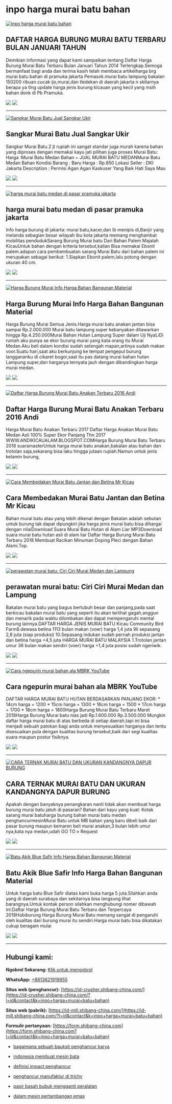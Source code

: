 # inpo harga murai batu bahan

<a href="https://swt.shibang-china.com/?l=id&img&k=inpo+harga+murai+batu+bahan" target="_blank">![inpo harga murai batu bahan](http://static.shibang-china.com/all-800x300/954.jpg)</a>

## DAFTAR HARGA BURUNG MURAI BATU TERBARU BULAN JANUARI TAHUN
Demikian informasi yang dapat kami sampaikan tentang Daftar Harga Burung Murai Batu Terbaru Bulan Januari Tahun 2014 Terlengkap.Semoga bermanfaat bagi anda dan terima kasih telah membaca artikelharga brg murai batu bahan di pramuka jakarta Pemasok.murai batu lampung bakalan 150200 ribuan.cucak ijo,murai,dan tledekan di daerah jakarta n skitarnya berapa ya tlng update harga jenis burung kicauan yang kecil yang msih bahan donk di Pb Pramuka.


<a href="https://whatsapp.shibangsoft.com/WhatsApp.php" target="_blank" title="WhatsApp">![](http://static.shibang-china.com/icon/whatsapp.png)</a> <a href="https://swt.shibang-china.com/?l=id&icon&k=inpo+harga+murai+batu+bahan" target="_blank">![](http://static.shibang-china.com/icon/chat-id.png)</a>

---

<a href="https://swt.shibang-china.com/?l=id&img&k=inpo+harga+murai+batu+bahan" target="_blank">![Sangkar Murai Batu Jual Sangkar Ukir](http://static.shibang-china.com/all-800x300/1068.jpg)</a>

## Sangkar Murai Batu Jual Sangkar Ukir
Sangkar Murai Batu.2 jt rupiah ini sangat standar juga murah karena bahan yang diproses dengan memakai kayu jati pilihan juga proses Murai Batu: Harga :Murai Batu Medan Bahan ~ JUAL MURAI BATU MEDANMurai Batu Medan Bahan Kondisi Barang : Baru Harga : Rp.850 Lokasi Seller : DKI Jakarta Description : Permisi Agan Agan Kaskuser Yang Baik Hati Saya Mau


<a href="https://whatsapp.shibangsoft.com/WhatsApp.php" target="_blank" title="WhatsApp">![](http://static.shibang-china.com/icon/whatsapp.png)</a> <a href="https://swt.shibang-china.com/?l=id&icon&k=inpo+harga+murai+batu+bahan" target="_blank">![](http://static.shibang-china.com/icon/chat-id.png)</a>

---

<a href="https://swt.shibang-china.com/?l=id&img&k=inpo+harga+murai+batu+bahan" target="_blank">![harga murai batu medan di pasar pramuka jakarta](http://static.shibang-china.com/all-800x300/1365.jpg)</a>

## harga murai batu medan di pasar pramuka jakarta
Info harga burung di jakarta: murai batu,kacer,dan lb menipis di,Banjir yang melanda sebagian besar wilayah ibu kota jakarta memang menghambat mobilitas pendudukSarang Burung Murai batu Dari Bahan Palem Majalah KicauUntuk bahan dengan kriteria tersebut,kalian Bisa memakai Ebonit palem.adapun cara pembembuatan sarang Murai Batu dari bahan palem ini merupakan sebagai berikut: 1.Siapkan Ebonit palem,lalu potong dengan ukuran 40 cm.


<a href="https://whatsapp.shibangsoft.com/WhatsApp.php" target="_blank" title="WhatsApp">![](http://static.shibang-china.com/icon/whatsapp.png)</a> <a href="https://swt.shibang-china.com/?l=id&icon&k=inpo+harga+murai+batu+bahan" target="_blank">![](http://static.shibang-china.com/icon/chat-id.png)</a>

---

<a href="https://swt.shibang-china.com/?l=id&img&k=inpo+harga+murai+batu+bahan" target="_blank">![Harga Burung Murai Info Harga Bahan Bangunan Material](http://static.shibang-china.com/all-800x300/486.jpg)</a>

## Harga Burung Murai Info Harga Bahan Bangunan Material
Harga Burung Murai Semua Jenis.Harga murai batu anakan jantan bisa sampai Rp.2.000.000 Murai batu lampung super kebanyakan ditawarkan hingga Rp.4.250.000Murai Bahan Hutan Lampung Super dalam Uji NyaLiDi rumah aku punya se ekor burung murai yang kata orang itu Murai Medan.Aku beli dalam kondisi sudah setengah mapan,artinya sudah makan voor.Suatu hari,saat aku berkunjung ke tempat pengepul burung langgananku di cikaret bogor,saat itu pas datang murai bahan hutan Lampung super,dan harganya ternyata jauh dengan dibandingkan harga murai medan.


<a href="https://whatsapp.shibangsoft.com/WhatsApp.php" target="_blank" title="WhatsApp">![](http://static.shibang-china.com/icon/whatsapp.png)</a> <a href="https://swt.shibang-china.com/?l=id&icon&k=inpo+harga+murai+batu+bahan" target="_blank">![](http://static.shibang-china.com/icon/chat-id.png)</a>

---

<a href="https://swt.shibang-china.com/?l=id&img&k=inpo+harga+murai+batu+bahan" target="_blank">![Daftar Harga Burung Murai Batu Anakan Terbaru 2016 Andi](http://static.shibang-china.com/all-800x300/691.jpg)</a>

## Daftar Harga Burung Murai Batu Anakan Terbaru 2016 Andi
Harga Murai Batu Anakan Terbaru 2017 Daftar Harga Anakan Murai Batu Medan Asli 100% Super Ekor Panjang Thn 2017 WWW.ANDIKICAUALAM.BLOGSPOT.COMHarga Burung Murai Batu Terbaru 2018 suaramasterUntuk harga murai batu anakan,bakalan atau bahan dan trotolan saja,sekarang bisa laku hingga jutaan rupiah.Namun untuk jenis kelamin burung,


<a href="https://whatsapp.shibangsoft.com/WhatsApp.php" target="_blank" title="WhatsApp">![](http://static.shibang-china.com/icon/whatsapp.png)</a> <a href="https://swt.shibang-china.com/?l=id&icon&k=inpo+harga+murai+batu+bahan" target="_blank">![](http://static.shibang-china.com/icon/chat-id.png)</a>

---

<a href="https://swt.shibang-china.com/?l=id&img&k=inpo+harga+murai+batu+bahan" target="_blank">![Cara Membedakan Murai Batu Jantan dan Betina Mr Kicau](http://static.shibang-china.com/all-800x300/1288.jpg)</a>

## Cara Membedakan Murai Batu Jantan dan Betina Mr Kicau
Bahan murai batu atau yang lebih dikenal dengan Bakalan adalah sebutan untuk burung tak dapat dipungkiri jika harga jenis murai batu bisa dihargai dengan nilaiDownload Suara Murai Batu Hutan di Alam Liar MP3Download suara murai batu hutan asli di alam liar Daftar Harga Burung Murai Batu Terbaru 2018 Membuat Racikan Minuman Doping Pleci dengan Bahan Alami.Top.


<a href="https://whatsapp.shibangsoft.com/WhatsApp.php" target="_blank" title="WhatsApp">![](http://static.shibang-china.com/icon/whatsapp.png)</a> <a href="https://swt.shibang-china.com/?l=id&icon&k=inpo+harga+murai+batu+bahan" target="_blank">![](http://static.shibang-china.com/icon/chat-id.png)</a>

---

<a href="https://swt.shibang-china.com/?l=id&img&k=inpo+harga+murai+batu+bahan" target="_blank">![perawatan murai batu: Ciri Ciri Murai Medan dan Lampung](http://static.shibang-china.com/all-800x300/1276.jpg)</a>

## perawatan murai batu: Ciri Ciri Murai Medan dan Lampung
Bakalan murai batu yang bagus bertubuh besar dan panjang,pada saat berkicau bakalan murai batu yang seperti itu akan terlihat gagah,anggun dan menarik pada waktu dilombakan dan dapat mempengaruhi mental burung lainnya.DAFTAR HARGA JENIS MURAI BATU Kicau Community Bird Farm8.dewasa betina 1113 bulan makan (voer) harga 1,4 juta 9li sepasang 2,8 juta (siap produksi) 10.Sepasang indukan sudah pernah produksi jantan dan betina harga =4,5 juta HARGA MURAI BATU MALAYSIA 1.Trotolan jantan umur 36 bulan makan sendiri (voer) harga =1,4 juta posisi sudah ngeriwik.


<a href="https://whatsapp.shibangsoft.com/WhatsApp.php" target="_blank" title="WhatsApp">![](http://static.shibang-china.com/icon/whatsapp.png)</a> <a href="https://swt.shibang-china.com/?l=id&icon&k=inpo+harga+murai+batu+bahan" target="_blank">![](http://static.shibang-china.com/icon/chat-id.png)</a>

---

<a href="https://swt.shibang-china.com/?l=id&img&k=inpo+harga+murai+batu+bahan" target="_blank">![Cara ngepurin murai bahan ala MBRK YouTube](http://static.shibang-china.com/all-800x300/624.jpg)</a>

## Cara ngepurin murai bahan ala MBRK YouTube
DAFTAR HARGA MURAI BATU HUTAN BERDASARKAN PANJANG EKOR: * 14cm harga = 1200 * 15cm harga = 1300 * 16cm harga = 1500 * 17cm harga = 1700 * 18cm harga = 1800Harga Burung Murai Batu Terbaru Maret 2018Harga Burung Murai batu nias jadi Rp.1.600.000 Rp.3.500.000 Mungkin daftar harga murai batu di atas berbeda di setiap daerah,tapi ini bisa menjadi sebuah patokan bagi anda untuk menyesuaikan harganya dan tentu disesuaikan pula dengan kualitas burung tersebut,baik dari segi kualitas suara maupun postur fisiknya.


<a href="https://whatsapp.shibangsoft.com/WhatsApp.php" target="_blank" title="WhatsApp">![](http://static.shibang-china.com/icon/whatsapp.png)</a> <a href="https://swt.shibang-china.com/?l=id&icon&k=inpo+harga+murai+batu+bahan" target="_blank">![](http://static.shibang-china.com/icon/chat-id.png)</a>

---

<a href="https://swt.shibang-china.com/?l=id&img&k=inpo+harga+murai+batu+bahan" target="_blank">![CARA TERNAK MURAI BATU DAN UKURAN KANDANGNYA DAPUR BURUNG](http://static.shibang-china.com/all-800x300/280.jpg)</a>

## CARA TERNAK MURAI BATU DAN UKURAN KANDANGNYA DAPUR BURUNG
Apakah dengan banyaknya penangkaran nanti tidak akan membuat harga burung murai batu jatuh di pasaran? Bahan dari kayu yang kuat: Kotak sarang murai batuharga burung bahan murai batu medan penghancurmesinMurai Batu untuk MB bahan yang baru dibeli baik dari pasar burung maupun kemaren beli murai anakan,3 bulan lebih umur nya,kata nya medan,udah GO TO » Request


<a href="https://whatsapp.shibangsoft.com/WhatsApp.php" target="_blank" title="WhatsApp">![](http://static.shibang-china.com/icon/whatsapp.png)</a> <a href="https://swt.shibang-china.com/?l=id&icon&k=inpo+harga+murai+batu+bahan" target="_blank">![](http://static.shibang-china.com/icon/chat-id.png)</a>

---

<a href="https://swt.shibang-china.com/?l=id&img&k=inpo+harga+murai+batu+bahan" target="_blank">![Batu Akik Blue Safir Info Harga Bahan Bangunan Material](http://static.shibang-china.com/all-800x300/679.jpg)</a>

## Batu Akik Blue Safir Info Harga Bahan Bangunan Material
Untuk harga batu Blue Safir diatas kami buka harga 5 juta.Silahkan anda yang di daerah surabaya dan sekitarnya bisa langsung lihat barangnya.Untuk kontak person silahkan menghubungi nomer dibawah ini:Daftar Harga Burung Murai Batu Terbaru dan Terpercaya 2018Hobiburung Harga Burung Murai Batu memang sangat di pengaruhi oleh kualitas dari burung murai itu sendiri.Harga murai batu bisa dikatakan cukup beragam mulai


<a href="https://whatsapp.shibangsoft.com/WhatsApp.php" target="_blank" title="WhatsApp">![](http://static.shibang-china.com/icon/whatsapp.png)</a> <a href="https://swt.shibang-china.com/?l=id&icon&k=inpo+harga+murai+batu+bahan" target="_blank">![](http://static.shibang-china.com/icon/chat-id.png)</a>

---
## Hubungi kami:

**Ngobrol Sekarang:** [Klik untuk mengobrol](https://swt.shibang-china.com?l=id&contact&k=inpo+harga+murai+batu+bahan)

**WhatsApp:**  [+8613621919955](https://whatsapp.shibangsoft.com/WhatsApp.php)

**Situs web (penghancur):** [https://id-crusher.shibang-china.com/](https://id-crusher.shibang-china.com/?l=id&contact&k=inpo+harga+murai+batu+bahan)

**Situs web (pabrik):** [https://id-mill.shibang-china.com/](https://id-mill.shibang-china.com/?l=id&contact&k=inpo+harga+murai+batu+bahan)

**Formulir pertanyaan:** [https://form.shibang-china.com](https://form.shibang-china.com?l=id&contact&k=inpo+harga+murai+batu+bahan)

* [bagaimana sebuah bauksit penghancur karya](../41/bagaimana%20sebuah%20bauksit%20penghancur%20karya.md)

* [indonesia membuat mesin bata](../45/indonesia%20membuat%20mesin%20bata.md)

* [definisi impact penghancur](../47/definisi%20impact%20penghancur.md)

* [penghancur manufaktur di trichy](../43/penghancur%20manufaktur%20di%20trichy.md)

* [pasir basah bubuk mengganti peralatan](../43/pasir%20basah%20bubuk%20mengganti%20peralatan.md)

* [dalam mesin pertambangan emas](../46/dalam%20mesin%20pertambangan%20emas.md)